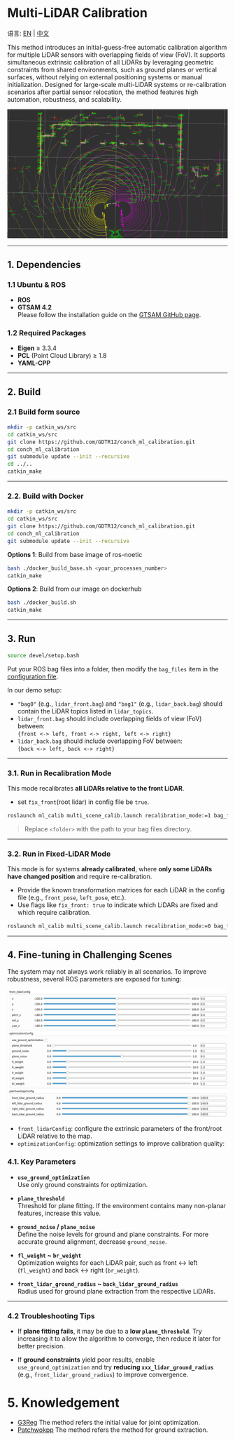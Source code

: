 # Multi-LiDAR Calibration

语言: [EN](README.md) | [中文](README_ZH.md)

This method introduces an initial-guess-free automatic calibration algorithm for multiple LiDAR sensors with overlapping fields of view (FoV). It supports simultaneous extrinsic calibration of all LiDARs by leveraging geometric constraints from shared environments, such as ground planes or vertical surfaces, without relying on external positioning systems or manual initialization. Designed for large-scale multi-LiDAR systems or re-calibration scenarios after partial sensor relocation, the method features high automation, robustness, and scalability.

![](assets/overview.png)

---

## 1. Dependencies

### 1.1 Ubuntu & ROS

- **ROS**
- **GTSAM 4.2**  
  Please follow the installation guide on the [GTSAM GitHub page](https://github.com/borglab/gtsam).

### 1.2 Required Packages

- **Eigen** ≥ 3.3.4  
- **PCL** (Point Cloud Library) ≥ 1.8
- **YAML-CPP**

---

## 2. Build



### 2.1 Build form source

```bash
mkdir -p catkin_ws/src
cd catkin_ws/src
git clone https://github.com/GDTR12/conch_ml_calibration.git
cd conch_ml_calibration
git submodule update --init --recursive
cd ../..
catkin_make
```

---


### 2.2. Build with Docker

```bash
mkdir -p catkin_ws/src
cd catkin_ws/src
git clone https://github.com/GDTR12/conch_ml_calibration.git
cd conch_ml_calibration
git submodule update --init --recursive
```

**Options 1**: Build from base image of ros-noetic
```bash
bash ./docker_build_base.sh <your_processes_number>
catkin_make
```

**Options 2**: Build from our image on dockerhub
```bash
bash ./docker_build.sh
catkin_make
```

---

## 3. Run

```bash
source devel/setup.bash
```

Put your ROS bag files into a folder, then modify the `bag_files` item in the [configuration file](config/multi_scene_calib.yaml).

In our demo setup:

- `"bag0"` (e.g., `lidar_front.bag`) and `"bag1"` (e.g., `lidar_back.bag`) should contain the LiDAR topics listed in `lidar_topics`.
- `lidar_front.bag` should include overlapping fields of view (FoV) between:  
  `{front <-> left, front <-> right, left <-> right}`
- `lidar_back.bag` should include overlapping FoV between:  
  `{back <-> left, back <-> right}`

---

### 3.1. Run in Recalibration Mode

This mode recalibrates **all LiDARs relative to the front LiDAR**.

- set `fix_front`(root lidar) in config file be `true`.

```bash
roslaunch ml_calib multi_scene_calib.launch recalibration_mode:=1 bag_folder_path:=<folder>
```

> Replace `<folder>` with the path to your bag files directory.

---

### 3.2. Run in Fixed-LiDAR Mode

This mode is for systems **already calibrated**, where **only some LiDARs have changed position** and require re-calibration.

- Provide the known transformation matrices for each LiDAR in the config file (e.g., `front_pose`, `left_pose`, etc.).
- Use flags like `fix_front: true` to indicate which LiDARs are fixed and which require calibration.

```bash
roslaunch ml_calib multi_scene_calib.launch recalibration_mode:=0 bag_folder_path:=<folder>
```

---

## 4. Fine-tuning in Challenging Scenes

The system may not always work reliably in all scenarios. To improve robustness, several ROS parameters are exposed for tuning:

![](assets/ros_params.png)

- `front_lidarConfig`: configure the extrinsic parameters of the front/root LiDAR relative to the map.
- `optimizationConfig`: optimization settings to improve calibration quality:

### 4.1. Key Parameters

- **`use_ground_optimization`**  
  Use only ground constraints for optimization.

- **`plane_threshold`**  
  Threshold for plane fitting. If the environment contains many non-planar features, increase this value.

- **`ground_noise` / `plane_noise`**  
  Define the noise levels for ground and plane constraints. For more accurate ground alignment, decrease `ground_noise`.

- **`fl_weight` ~ `br_weight`**  
  Optimization weights for each LiDAR pair, such as front <-> left (`fl_weight`) and back <-> right (`br_weight`).

- **`front_lidar_ground_radius` ~ `back_lidar_ground_radius`**  
  Radius used for ground plane extraction from the respective LiDARs.

---

### 4.2 Troubleshooting Tips

- If **plane fitting fails**, it may be due to a **low `plane_threshold`**. Try increasing it to allow the algorithm to converge, then reduce it later for better precision.

- If **ground constraints** yield poor results, enable `use_ground_optimization` and try **reducing `xxx_lidar_ground_radius`** (e.g., `front_lidar_ground_radius`) to improve convergence.

# 5. Knowledgement

- [G3Reg](https://github.com/HKUST-Aerial-Robotics/G3Reg.git) The method refers the initial value for joint optimization.
- [Patchwokpp](https://github.com/url-kaist/patchwork-plusplus.git) The method refers the method for ground extraction.

